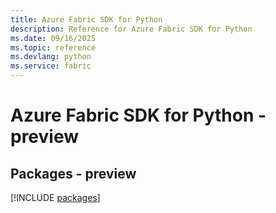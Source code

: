 ```yaml
---
title: Azure Fabric SDK for Python
description: Reference for Azure Fabric SDK for Python
ms.date: 09/16/2025
ms.topic: reference
ms.devlang: python
ms.service: fabric
---
```

# Azure Fabric SDK for Python - preview
## Packages - preview
[!INCLUDE [packages](fabric-index.md)]